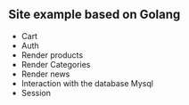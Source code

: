 ## Site example based on Golang

- Cart
- Auth
- Render products
- Render Categories
- Render news
- Interaction with the database Mysql
- Session
